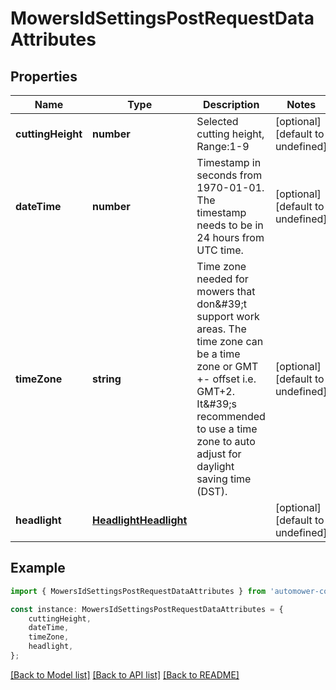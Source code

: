 # MowersIdSettingsPostRequestDataAttributes


## Properties

Name | Type | Description | Notes
------------ | ------------- | ------------- | -------------
**cuttingHeight** | **number** | Selected cutting height, Range:1-9 | [optional] [default to undefined]
**dateTime** | **number** | Timestamp in seconds from 1970-01-01. The timestamp needs to be in 24 hours from UTC time. | [optional] [default to undefined]
**timeZone** | **string** | Time zone needed for mowers that don\&#39;t support work areas. The time zone can be a time zone or GMT +- offset i.e. GMT+2. It\&#39;s recommended to use a time zone to auto adjust for daylight saving time (DST). | [optional] [default to undefined]
**headlight** | [**HeadlightHeadlight**](HeadlightHeadlight.md) |  | [optional] [default to undefined]

## Example

```typescript
import { MowersIdSettingsPostRequestDataAttributes } from 'automower-connect-sdk';

const instance: MowersIdSettingsPostRequestDataAttributes = {
    cuttingHeight,
    dateTime,
    timeZone,
    headlight,
};
```

[[Back to Model list]](../README.md#documentation-for-models) [[Back to API list]](../README.md#documentation-for-api-endpoints) [[Back to README]](../README.md)

